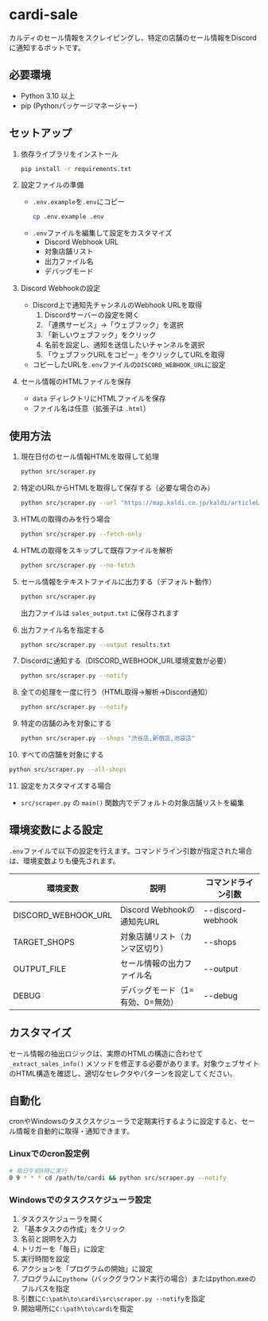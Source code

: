 # cardi-sale

カルディのセール情報をスクレイピングし、特定の店舗のセール情報をDiscordに通知するボットです。

## 必要環境

- Python 3.10 以上
- pip (Pythonパッケージマネージャー)

## セットアップ

1. 依存ライブラリをインストール
   ```bash
   pip install -r requirements.txt
   ```

2. 設定ファイルの準備
   - `.env.example`を`.env`にコピー
     ```bash
     cp .env.example .env
     ```
   - `.env`ファイルを編集して設定をカスタマイズ
     - Discord Webhook URL
     - 対象店舗リスト
     - 出力ファイル名
     - デバッグモード

3. Discord Webhookの設定
   - Discord上で通知先チャンネルのWebhook URLを取得
     1. Discordサーバーの設定を開く
     2. 「連携サービス」→「ウェブフック」を選択
     3. 「新しいウェブフック」をクリック
     4. 名前を設定し、通知を送信したいチャンネルを選択
     5. 「ウェブフックURLをコピー」をクリックしてURLを取得
   - コピーしたURLを`.env`ファイルの`DISCORD_WEBHOOK_URL`に設定

3. セール情報のHTMLファイルを保存
   - `data` ディレクトリにHTMLファイルを保存
   - ファイル名は任意（拡張子は `.html`）

## 使用方法

1. 現在日付のセール情報HTMLを取得して処理
   ```bash
   python src/scraper.py
   ```

2. 特定のURLからHTMLを取得して保存する（必要な場合のみ）
   ```bash
   python src/scraper.py --url "https://map.kaldi.co.jp/kaldi/articleList?account=kaldi&accmd=1&ftop=1&kkw001=2025-03-10"
   ```

3. HTMLの取得のみを行う場合
   ```bash
   python src/scraper.py --fetch-only
   ```

4. HTMLの取得をスキップして既存ファイルを解析
   ```bash
   python src/scraper.py --no-fetch
   ```

5. セール情報をテキストファイルに出力する（デフォルト動作）
   ```bash
   python src/scraper.py
   ```
   出力ファイルは `sales_output.txt` に保存されます

6. 出力ファイル名を指定する
   ```bash
   python src/scraper.py --output results.txt
   ```

7. Discordに通知する（DISCORD_WEBHOOK_URL環境変数が必要）
   ```bash
   python src/scraper.py --notify
   ```

8. 全ての処理を一度に行う（HTML取得→解析→Discord通知）
   ```bash
   python src/scraper.py --notify
   ```

9. 特定の店舗のみを対象にする
   ```bash
   python src/scraper.py --shops "渋谷店,新宿店,池袋店"
   ```

10. すべての店舗を対象にする
   ```bash
   python src/scraper.py --all-shops
   ```

11. 設定をカスタマイズする場合
   - `src/scraper.py` の `main()` 関数内でデフォルトの対象店舗リストを編集

## 環境変数による設定

`.env`ファイルで以下の設定を行えます。コマンドライン引数が指定された場合は、環境変数よりも優先されます。

| 環境変数 | 説明 | コマンドライン引数 |
|----------|------|-------------------|
| DISCORD_WEBHOOK_URL | Discord Webhookの通知先URL | --discord-webhook |
| TARGET_SHOPS | 対象店舗リスト（カンマ区切り） | --shops |
| OUTPUT_FILE | セール情報の出力ファイル名 | --output |
| DEBUG | デバッグモード（1=有効、0=無効） | --debug |

## カスタマイズ

セール情報の抽出ロジックは、実際のHTMLの構造に合わせて `_extract_sales_info()` メソッドを修正する必要があります。対象ウェブサイトのHTML構造を確認し、適切なセレクタやパターンを設定してください。

## 自動化

cronやWindowsのタスクスケジューラで定期実行するように設定すると、セール情報を自動的に取得・通知できます。

### Linuxでのcron設定例

```bash
# 毎日午前9時に実行
0 9 * * * cd /path/to/cardi && python src/scraper.py --notify
```

### Windowsでのタスクスケジューラ設定

1. タスクスケジューラを開く
2. 「基本タスクの作成」をクリック
3. 名前と説明を入力
4. トリガーを「毎日」に設定
5. 実行時間を設定
6. アクションを「プログラムの開始」に設定
7. プログラムに`pythonw`（バックグラウンド実行の場合）またはpython.exeのフルパスを指定
8. 引数に`C:\path\to\cardi\src\scraper.py --notify`を指定
9. 開始場所に`C:\path\to\cardi`を指定